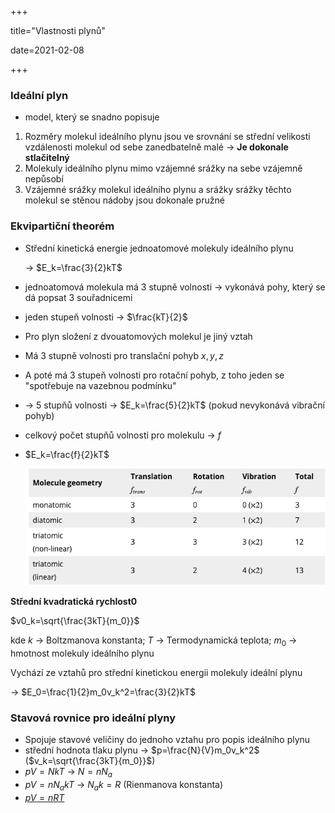 +++

title="Vlastnosti plynů"

date=2021-02-08

+++

### Ideální plyn

- model, který se snadno popisuje

1. Rozměry molekul ideálního plynu jsou ve srovnání se střední velikosti vzdálenosti molekul od sebe zanedbatelně malé $\to$ **Je dokonale stlačitelný**
2. Molekuly ideálního plynu mimo vzájemné srážky na sebe vzájemně nepůsobí
3. Vzájemné srážky molekul ideálního plynu a srážky srážky těchto molekul se stěnou nádoby jsou dokonale pružné

### Ekvipartiční theorém

- Střední kinetická energie jednoatomové molekuly ideálního plynu

  $\to$ $E_k=\frac{3}{2}kT$

- jednoatomová molekula má $3$ stupně volnosti $\to$ vykonává pohy, který se dá popsat 3 souřadnicemi

- jeden stupeň volnosti $\to$ $\frac{kT}{2}$

- Pro plyn složení z dvouatomových molekul je jiný vztah

- Má 3 stupně volnosti pro translační pohyb $x, y, z$

- A poté má 3 stupeň volnosti pro rotační pohyb, z toho jeden se "spotřebuje na vazebnou podmínku"

- $\to$ 5 stupňů volnosti $\to$ $E_k=\frac{5}{2}kT$ (pokud nevykonává vibrační pohyb)

- celkový počet stupňů volnosti pro molekulu $\to$ $f$

- $E_k=\frac{f}{2}kT$

  ![](https://github.com/cervthecoder/github_images/blob/master/Screenshot%202021-03-08%20at%2014.01.13.png?raw=true)



**Střední kvadratická rychlost0**

$v0_k=\sqrt{\frac{3kT}{m_0}}$

kde *k* $\to$ Boltzmanova konstanta; *T* $\to$ Termodynamická teplota; $m_0$ $\to$ hmotnost molekuly ideálního plynu

Vychází ze vztahů pro střední kinetickou energii molekuly ideální plynu

 $\to$ $E_0=\frac{1}{2}m_0v_k^2=\frac{3}{2}kT$

### Stavová rovnice pro ideální plyny

- Spojuje stavové veličiny do jednoho vztahu pro popis ideálního plynu
- střední hodnota tlaku plynu $\to$ $p=\frac{N}{V}m_0v_k^2$ ($v_k=\sqrt{\frac{3kT}{m_0}}$)
- $pV=NkT$ $\to$ $N=nN_a$
- $pV=nN_akT$ $\to$ $N_ak=R$ (Rienmanova konstanta)
- <u>$pV=nRT$</u>

